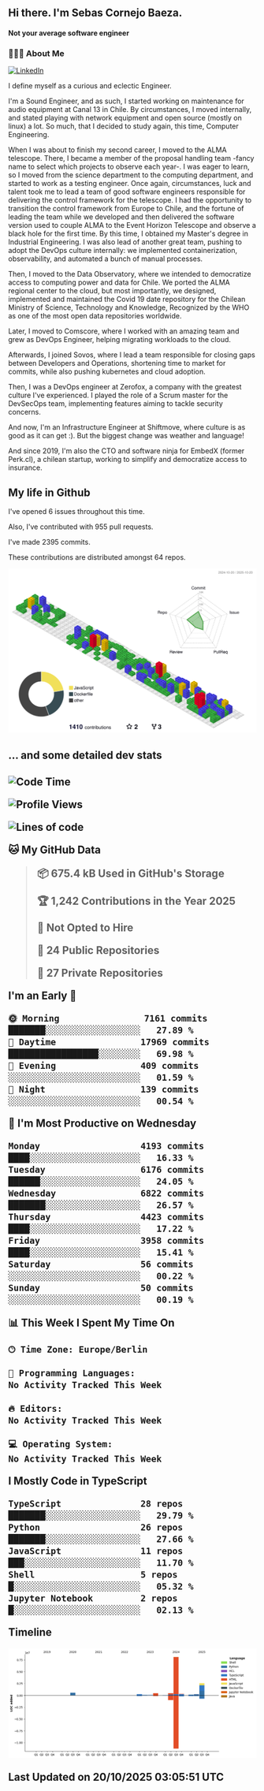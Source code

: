<h2> Hi there.  I'm Sebas Cornejo Baeza.</h2>
<h4> Not your average software engineer</h4>
<h3> 👨🏻‍💻 About Me </h3>
<a href="http://linkedin.com/in/sebastian-cornejo-baeza/"><img alt="LinkedIn" src="https://img.shields.io/badge/Sebas%20Cornejo%20-informational?style=appveyor&logo=linkedin"></a>


I define myself as a curious and eclectic Engineer.

I'm a Sound Engineer, and as such, I started working on maintenance for audio equipment at Canal 13 in Chile.
By circumstances, I moved internally, and stated playing with network equipment and open source (mostly on linux) 
a lot. So much, that I decided to study again, this time, Computer Engineering.

When I was about to finish my second career, I moved to the ALMA telescope. There, I became a member of the proposal handling team
-fancy name to select which projects to observe each year-. 
I was eager to learn, so I moved from the science department to the computing department, and started to work as 
a testing engineer. Once again, circumstances, luck and talent took me to lead a team of good software engineers 
responsible for delivering the control framework for the telescope. I had the opportunity to transition the control framework from
Europe to Chile, and the fortune of leading the team while we developed and then delivered the software
version used to couple ALMA to the Event Horizon Telescope and observe a black hole for the first time.
By this time, I obtained my Master's degree in Industrial Engineering.
I was also lead of another great team, pushing to adopt the DevOps culture internally: we implemented containerization, observability, and automated a bunch of manual processes.

Then, I moved to the Data Observatory, where we intended to democratize access to computing power
and data for Chile. We ported the ALMA regional center to the cloud, but most importantly, we designed, implemented
and maintained the Covid 19 date repository for the Chilean Ministry of Science, Technology and Knowledge, Recognized by the WHO as one of the most open
data repositories worldwide.

Later, I moved to Comscore, where I worked with an amazing team and grew as DevOps Engineer, helping migrating workloads to the cloud.

Afterwards, I joined Sovos, where I lead a team responsible for closing gaps between Developers and Operations, shortening time to market for commits, while
also pushing kubernetes and cloud adoption.

Then, I was a DevOps engineer at Zerofox, a company with the greatest culture I've experienced. I played the role of a Scrum master for the DevSecOps team,
implementing features aiming to tackle security concerns.

And now, I'm an Infrastructure Engineer at Shiftmove, where culture is as good as it can get :). But the biggest change was weather and language!
 
And since 2019, I'm also the CTO and software ninja for EmbedX (former Perk.cl), a chilean startup, working to simplify and democratize access to insurance.

<h2> My life in Github </h2>

I've opened 6 issues throughout this time.

Also, I've contributed with 955 pull requests.

I've made 2395 commits.

These contributions are distributed amongst 64 repos.

<a href="https://github.com/scornejob/scornejob">
  <picture>
    <source media="(prefers-color-scheme: dark)" srcset="https://raw.githubusercontent.com/scornejob/scornejob/master/profile-3d-contrib/profile-night-green.svg">
    <img alt="Seba Cornejo GitHub Contrib map" src="https://raw.githubusercontent.com/scornejob/scornejob/master/profile-3d-contrib/profile-gitblock.svg">
  </picture>
</a>

<h2>... and some detailed dev stats<h2>

<!--START_SECTION:waka-->
![Code Time](http://img.shields.io/badge/Code%20Time-1%2C391%20hrs%2045%20mins-blue)

![Profile Views](http://img.shields.io/badge/Profile%20Views-0-blue)

![Lines of code](https://img.shields.io/badge/From%20Hello%20World%20I%27ve%20Written-13.2%20million%20lines%20of%20code-blue)

**🐱 My GitHub Data** 

> 📦 675.4 kB Used in GitHub's Storage 
 > 
> 🏆 1,242 Contributions in the Year 2025
 > 
> 🚫 Not Opted to Hire
 > 
> 📜 24 Public Repositories 
 > 
> 🔑 27 Private Repositories 
 > 
**I'm an Early 🐤** 

```text
🌞 Morning                7161 commits        ███████░░░░░░░░░░░░░░░░░░   27.89 % 
🌆 Daytime                17969 commits       █████████████████░░░░░░░░   69.98 % 
🌃 Evening                409 commits         ░░░░░░░░░░░░░░░░░░░░░░░░░   01.59 % 
🌙 Night                  139 commits         ░░░░░░░░░░░░░░░░░░░░░░░░░   00.54 % 
```
📅 **I'm Most Productive on Wednesday** 

```text
Monday                   4193 commits        ████░░░░░░░░░░░░░░░░░░░░░   16.33 % 
Tuesday                  6176 commits        ██████░░░░░░░░░░░░░░░░░░░   24.05 % 
Wednesday                6822 commits        ███████░░░░░░░░░░░░░░░░░░   26.57 % 
Thursday                 4423 commits        ████░░░░░░░░░░░░░░░░░░░░░   17.22 % 
Friday                   3958 commits        ████░░░░░░░░░░░░░░░░░░░░░   15.41 % 
Saturday                 56 commits          ░░░░░░░░░░░░░░░░░░░░░░░░░   00.22 % 
Sunday                   50 commits          ░░░░░░░░░░░░░░░░░░░░░░░░░   00.19 % 
```


📊 **This Week I Spent My Time On** 

```text
🕑︎ Time Zone: Europe/Berlin

💬 Programming Languages: 
No Activity Tracked This Week

🔥 Editors: 
No Activity Tracked This Week

💻 Operating System: 
No Activity Tracked This Week
```

**I Mostly Code in TypeScript** 

```text
TypeScript               28 repos            ███████░░░░░░░░░░░░░░░░░░   29.79 % 
Python                   26 repos            ███████░░░░░░░░░░░░░░░░░░   27.66 % 
JavaScript               11 repos            ███░░░░░░░░░░░░░░░░░░░░░░   11.70 % 
Shell                    5 repos             █░░░░░░░░░░░░░░░░░░░░░░░░   05.32 % 
Jupyter Notebook         2 repos             █░░░░░░░░░░░░░░░░░░░░░░░░   02.13 % 
```



**Timeline**

![Lines of Code chart](https://raw.githubusercontent.com/scornejob/scornejob/master/assets/bar_graph.png)


 Last Updated on 20/10/2025 03:05:51 UTC
<!--END_SECTION:waka-->
